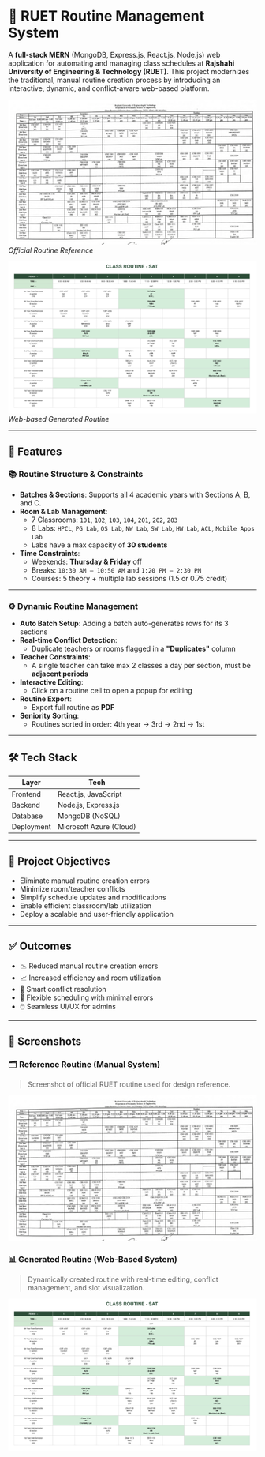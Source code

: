 # 📅 RUET Routine Management System

A **full-stack MERN** (MongoDB, Express.js, React.js, Node.js) web application for automating and managing class schedules at **Rajshahi University of Engineering & Technology (RUET)**. This project modernizes the traditional, manual routine creation process by introducing an interactive, dynamic, and conflict-aware web-based platform.

![Reference Routine](./assets/ruet.png)  
*Official Routine Reference*

![Dynamic Routine](./assets/cs_routine.png)  
*Web-based Generated Routine*

---

## 🚀 Features

### 📚 Routine Structure & Constraints
- **Batches & Sections**: Supports all 4 academic years with Sections A, B, and C.
- **Room & Lab Management**:
  - 7 Classrooms: `101`, `102`, `103`, `104`, `201`, `202`, `203`
  - 8 Labs: `HPCL`, `PG Lab`, `OS Lab`, `NW Lab`, `SW Lab`, `HW Lab`, `ACL`, `Mobile Apps Lab`
  - Labs have a max capacity of **30 students**
- **Time Constraints**:
  - Weekends: **Thursday & Friday** off
  - Breaks: `10:30 AM – 10:50 AM` and `1:20 PM – 2:30 PM`
  - Courses: 5 theory + multiple lab sessions (1.5 or 0.75 credit)

---

### ⚙️ Dynamic Routine Management
- **Auto Batch Setup**: Adding a batch auto-generates rows for its 3 sections
- **Real-time Conflict Detection**:
  - Duplicate teachers or rooms flagged in a **"Duplicates"** column
- **Teacher Constraints**:
  - A single teacher can take max 2 classes a day per section, must be **adjacent periods**
- **Interactive Editing**:
  - Click on a routine cell to open a popup for editing
- **Routine Export**:
  - Export full routine as **PDF**
- **Seniority Sorting**:
  - Routines sorted in order: 4th year → 3rd → 2nd → 1st

---

## 🛠️ Tech Stack

| Layer       | Tech                     |
|-------------|--------------------------|
| Frontend    | React.js, JavaScript     |
| Backend     | Node.js, Express.js      |
| Database    | MongoDB (NoSQL)          |
| Deployment  | Microsoft Azure (Cloud)  |

---

## 🎯 Project Objectives
- Eliminate manual routine creation errors
- Minimize room/teacher conflicts
- Simplify schedule updates and modifications
- Enable efficient classroom/lab utilization
- Deploy a scalable and user-friendly application

---

## ✅ Outcomes
- 📉 Reduced manual routine creation errors
- 📈 Increased efficiency and room utilization
- 🧠 Smart conflict resolution
- 🎯 Flexible scheduling with minimal errors
- 🖱️ Seamless UI/UX for admins

---

## 📸 Screenshots

### 🗂 Reference Routine (Manual System)
> Screenshot of official RUET routine used for design reference.

![Reference Routine](./assets/ruet.png)

### 📊 Generated Routine (Web-Based System)
> Dynamically created routine with real-time editing, conflict management, and slot visualization.

![Dynamic Routine](./assets/cs_routine.png)

